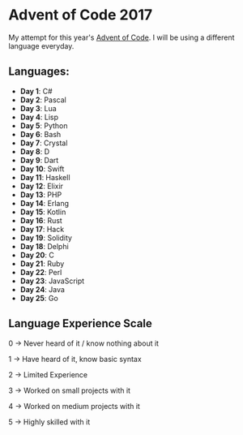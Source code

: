 # Advent of Code 2017

My attempt for this year's [Advent of Code](http://adventofcode.com). I will be using a different language everyday.

## Languages:

* **Day 1**: C#
* **Day 2**: Pascal
* **Day 3**: Lua
* **Day 4**: Lisp
* **Day 5**: Python
* **Day 6**: Bash
* **Day 7**: Crystal
* **Day 8**: D
* **Day 9**: Dart
* **Day 10**: Swift
* **Day 11**: Haskell
* **Day 12**: Elixir
* **Day 13**: PHP
* **Day 14**: Erlang
* **Day 15**: Kotlin
* **Day 16**: Rust
* **Day 17**: Hack
* **Day 19**: Solidity
* **Day 18**: Delphi
* **Day 20**: C
* **Day 21**: Ruby
* **Day 22**: Perl
* **Day 23**: JavaScript
* **Day 24**: Java
* **Day 25**: Go

## Language Experience Scale

0 -> Never heard of it / know nothing about it

1 -> Have heard of it, know basic syntax

2 -> Limited Experience

3 -> Worked on small projects with it

4 -> Worked on medium projects with it

5 -> Highly skilled with it
